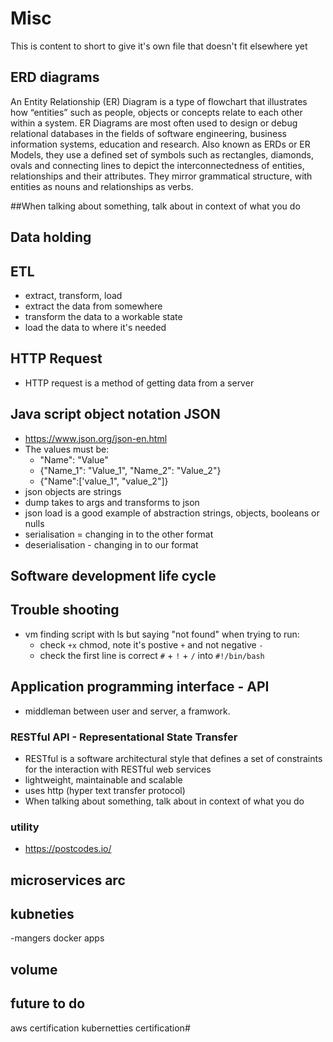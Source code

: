 # Misc
This is content to short to give it's own file that doesn't fit elsewhere yet

## ERD diagrams
An Entity Relationship (ER) Diagram is a type of flowchart that illustrates how “entities” such as people, objects or concepts relate to each other within a system. ER Diagrams are most often used to design or debug relational databases in the fields of software engineering, business information systems, education and research. Also known as ERDs or ER Models, they use a defined set of symbols such as rectangles, diamonds, ovals and connecting lines to depict the interconnectedness of entities, relationships and their attributes. They mirror grammatical structure, with entities as nouns and relationships as verbs.

##When talking about something, talk about in context of what you do




## Data holding

## ETL
- extract, transform, load
- extract the data from somewhere
- transform the data to a workable state
- load the data to where it's needed

## HTTP Request
- HTTP request is a method of getting data from a server

## Java script object notation JSON
- https://www.json.org/json-en.html
- The values must be:
    - "Name": "Value"
    - {"Name_1": "Value_1", "Name_2": "Value_2"}
    - {"Name":['value_1", "value_2"]}
- json objects are strings
- dump takes to args and transforms to json
- json load is a good example of abstraction
    strings, objects, booleans or nulls
- serialisation =  changing in to the other format
- deserialisation - changing in to our format

## Software development life cycle

## Trouble shooting
- vm finding script with ls but saying "not found" when trying to run:
    - check `+x` chmod, note it's postive `+` and not negative `-`
    - check the first line is correct `#` + `!` + `/` into `#!/bin/bash` 


## Application programming interface - API
- middleman between user and server, a framwork.

### RESTful API - Representational State Transfer
- RESTful is a software architectural style that defines a set of constraints for the interaction with RESTful web services
- lightweight, maintainable and scalable
- uses http (hyper text transfer protocol)
- When talking about something, talk about in context of what you do

### utility
- https://postcodes.io/


## microservices arc

## kubneties
-mangers docker apps

## volume
 
## future to do
aws certification
kubernetties certification#